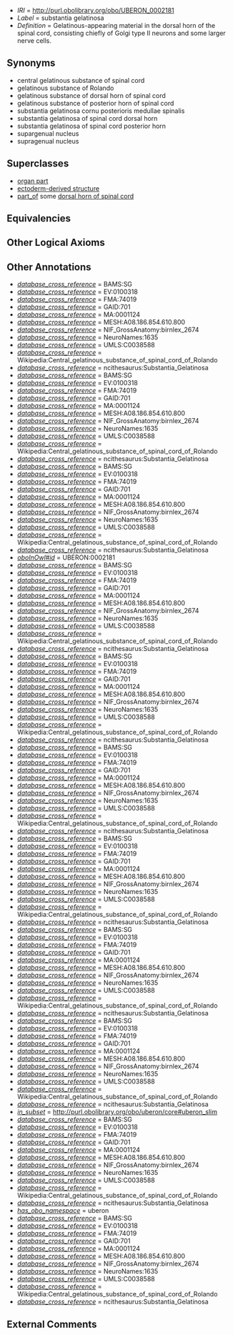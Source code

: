  * *IRI* = http://purl.obolibrary.org/obo/UBERON_0002181
 * *Label* = substantia gelatinosa
 * *Definition* = Gelatinous-appearing material in the dorsal horn of the spinal cord, consisting chiefly of Golgi type II neurons and some larger nerve cells.

## Synonyms

 * central gelatinous substance of spinal cord
 * gelatinous substance of Rolando
 * gelatinous substance of dorsal horn of spinal cord
 * gelatinous substance of posterior horn of spinal cord
 * substantia gelatinosa cornu posterioris medullae spinalis
 * substantia gelatinosa of spinal cord dorsal horn
 * substantia gelatinosa of spinal cord posterior horn
 * supargenual nucleus
 * supragenual nucleus

## Superclasses

 * [organ part](../../UBERON/64/UBERON_0000064.md)
 * [ectoderm-derived structure](../../UBERON/21/UBERON_0004121.md)
 * [part_of](../../BFO/50/BFO_0000050.md) some [dorsal horn of spinal cord](../../UBERON/56/UBERON_0002256.md)

## Equivalencies


## Other Logical Axioms


## Other Annotations

 * *[database_cross_reference](../../ef/oboInOwl#hasDbXref.md)* = BAMS:SG
 * *[database_cross_reference](../../ef/oboInOwl#hasDbXref.md)* = EV:0100318
 * *[database_cross_reference](../../ef/oboInOwl#hasDbXref.md)* = FMA:74019
 * *[database_cross_reference](../../ef/oboInOwl#hasDbXref.md)* = GAID:701
 * *[database_cross_reference](../../ef/oboInOwl#hasDbXref.md)* = MA:0001124
 * *[database_cross_reference](../../ef/oboInOwl#hasDbXref.md)* = MESH:A08.186.854.610.800
 * *[database_cross_reference](../../ef/oboInOwl#hasDbXref.md)* = NIF_GrossAnatomy:birnlex_2674
 * *[database_cross_reference](../../ef/oboInOwl#hasDbXref.md)* = NeuroNames:1635
 * *[database_cross_reference](../../ef/oboInOwl#hasDbXref.md)* = UMLS:C0038588
 * *[database_cross_reference](../../ef/oboInOwl#hasDbXref.md)* = Wikipedia:Central_gelatinous_substance_of_spinal_cord_of_Rolando
 * *[database_cross_reference](../../ef/oboInOwl#hasDbXref.md)* = ncithesaurus:Substantia_Gelatinosa
 * *[database_cross_reference](../../ef/oboInOwl#hasDbXref.md)* = BAMS:SG
 * *[database_cross_reference](../../ef/oboInOwl#hasDbXref.md)* = EV:0100318
 * *[database_cross_reference](../../ef/oboInOwl#hasDbXref.md)* = FMA:74019
 * *[database_cross_reference](../../ef/oboInOwl#hasDbXref.md)* = GAID:701
 * *[database_cross_reference](../../ef/oboInOwl#hasDbXref.md)* = MA:0001124
 * *[database_cross_reference](../../ef/oboInOwl#hasDbXref.md)* = MESH:A08.186.854.610.800
 * *[database_cross_reference](../../ef/oboInOwl#hasDbXref.md)* = NIF_GrossAnatomy:birnlex_2674
 * *[database_cross_reference](../../ef/oboInOwl#hasDbXref.md)* = NeuroNames:1635
 * *[database_cross_reference](../../ef/oboInOwl#hasDbXref.md)* = UMLS:C0038588
 * *[database_cross_reference](../../ef/oboInOwl#hasDbXref.md)* = Wikipedia:Central_gelatinous_substance_of_spinal_cord_of_Rolando
 * *[database_cross_reference](../../ef/oboInOwl#hasDbXref.md)* = ncithesaurus:Substantia_Gelatinosa
 * *[database_cross_reference](../../ef/oboInOwl#hasDbXref.md)* = BAMS:SG
 * *[database_cross_reference](../../ef/oboInOwl#hasDbXref.md)* = EV:0100318
 * *[database_cross_reference](../../ef/oboInOwl#hasDbXref.md)* = FMA:74019
 * *[database_cross_reference](../../ef/oboInOwl#hasDbXref.md)* = GAID:701
 * *[database_cross_reference](../../ef/oboInOwl#hasDbXref.md)* = MA:0001124
 * *[database_cross_reference](../../ef/oboInOwl#hasDbXref.md)* = MESH:A08.186.854.610.800
 * *[database_cross_reference](../../ef/oboInOwl#hasDbXref.md)* = NIF_GrossAnatomy:birnlex_2674
 * *[database_cross_reference](../../ef/oboInOwl#hasDbXref.md)* = NeuroNames:1635
 * *[database_cross_reference](../../ef/oboInOwl#hasDbXref.md)* = UMLS:C0038588
 * *[database_cross_reference](../../ef/oboInOwl#hasDbXref.md)* = Wikipedia:Central_gelatinous_substance_of_spinal_cord_of_Rolando
 * *[database_cross_reference](../../ef/oboInOwl#hasDbXref.md)* = ncithesaurus:Substantia_Gelatinosa
 * *[oboInOwl#id](../../id/oboInOwl#id.md)* = UBERON:0002181
 * *[database_cross_reference](../../ef/oboInOwl#hasDbXref.md)* = BAMS:SG
 * *[database_cross_reference](../../ef/oboInOwl#hasDbXref.md)* = EV:0100318
 * *[database_cross_reference](../../ef/oboInOwl#hasDbXref.md)* = FMA:74019
 * *[database_cross_reference](../../ef/oboInOwl#hasDbXref.md)* = GAID:701
 * *[database_cross_reference](../../ef/oboInOwl#hasDbXref.md)* = MA:0001124
 * *[database_cross_reference](../../ef/oboInOwl#hasDbXref.md)* = MESH:A08.186.854.610.800
 * *[database_cross_reference](../../ef/oboInOwl#hasDbXref.md)* = NIF_GrossAnatomy:birnlex_2674
 * *[database_cross_reference](../../ef/oboInOwl#hasDbXref.md)* = NeuroNames:1635
 * *[database_cross_reference](../../ef/oboInOwl#hasDbXref.md)* = UMLS:C0038588
 * *[database_cross_reference](../../ef/oboInOwl#hasDbXref.md)* = Wikipedia:Central_gelatinous_substance_of_spinal_cord_of_Rolando
 * *[database_cross_reference](../../ef/oboInOwl#hasDbXref.md)* = ncithesaurus:Substantia_Gelatinosa
 * *[database_cross_reference](../../ef/oboInOwl#hasDbXref.md)* = BAMS:SG
 * *[database_cross_reference](../../ef/oboInOwl#hasDbXref.md)* = EV:0100318
 * *[database_cross_reference](../../ef/oboInOwl#hasDbXref.md)* = FMA:74019
 * *[database_cross_reference](../../ef/oboInOwl#hasDbXref.md)* = GAID:701
 * *[database_cross_reference](../../ef/oboInOwl#hasDbXref.md)* = MA:0001124
 * *[database_cross_reference](../../ef/oboInOwl#hasDbXref.md)* = MESH:A08.186.854.610.800
 * *[database_cross_reference](../../ef/oboInOwl#hasDbXref.md)* = NIF_GrossAnatomy:birnlex_2674
 * *[database_cross_reference](../../ef/oboInOwl#hasDbXref.md)* = NeuroNames:1635
 * *[database_cross_reference](../../ef/oboInOwl#hasDbXref.md)* = UMLS:C0038588
 * *[database_cross_reference](../../ef/oboInOwl#hasDbXref.md)* = Wikipedia:Central_gelatinous_substance_of_spinal_cord_of_Rolando
 * *[database_cross_reference](../../ef/oboInOwl#hasDbXref.md)* = ncithesaurus:Substantia_Gelatinosa
 * *[database_cross_reference](../../ef/oboInOwl#hasDbXref.md)* = BAMS:SG
 * *[database_cross_reference](../../ef/oboInOwl#hasDbXref.md)* = EV:0100318
 * *[database_cross_reference](../../ef/oboInOwl#hasDbXref.md)* = FMA:74019
 * *[database_cross_reference](../../ef/oboInOwl#hasDbXref.md)* = GAID:701
 * *[database_cross_reference](../../ef/oboInOwl#hasDbXref.md)* = MA:0001124
 * *[database_cross_reference](../../ef/oboInOwl#hasDbXref.md)* = MESH:A08.186.854.610.800
 * *[database_cross_reference](../../ef/oboInOwl#hasDbXref.md)* = NIF_GrossAnatomy:birnlex_2674
 * *[database_cross_reference](../../ef/oboInOwl#hasDbXref.md)* = NeuroNames:1635
 * *[database_cross_reference](../../ef/oboInOwl#hasDbXref.md)* = UMLS:C0038588
 * *[database_cross_reference](../../ef/oboInOwl#hasDbXref.md)* = Wikipedia:Central_gelatinous_substance_of_spinal_cord_of_Rolando
 * *[database_cross_reference](../../ef/oboInOwl#hasDbXref.md)* = ncithesaurus:Substantia_Gelatinosa
 * *[database_cross_reference](../../ef/oboInOwl#hasDbXref.md)* = BAMS:SG
 * *[database_cross_reference](../../ef/oboInOwl#hasDbXref.md)* = EV:0100318
 * *[database_cross_reference](../../ef/oboInOwl#hasDbXref.md)* = FMA:74019
 * *[database_cross_reference](../../ef/oboInOwl#hasDbXref.md)* = GAID:701
 * *[database_cross_reference](../../ef/oboInOwl#hasDbXref.md)* = MA:0001124
 * *[database_cross_reference](../../ef/oboInOwl#hasDbXref.md)* = MESH:A08.186.854.610.800
 * *[database_cross_reference](../../ef/oboInOwl#hasDbXref.md)* = NIF_GrossAnatomy:birnlex_2674
 * *[database_cross_reference](../../ef/oboInOwl#hasDbXref.md)* = NeuroNames:1635
 * *[database_cross_reference](../../ef/oboInOwl#hasDbXref.md)* = UMLS:C0038588
 * *[database_cross_reference](../../ef/oboInOwl#hasDbXref.md)* = Wikipedia:Central_gelatinous_substance_of_spinal_cord_of_Rolando
 * *[database_cross_reference](../../ef/oboInOwl#hasDbXref.md)* = ncithesaurus:Substantia_Gelatinosa
 * *[database_cross_reference](../../ef/oboInOwl#hasDbXref.md)* = BAMS:SG
 * *[database_cross_reference](../../ef/oboInOwl#hasDbXref.md)* = EV:0100318
 * *[database_cross_reference](../../ef/oboInOwl#hasDbXref.md)* = FMA:74019
 * *[database_cross_reference](../../ef/oboInOwl#hasDbXref.md)* = GAID:701
 * *[database_cross_reference](../../ef/oboInOwl#hasDbXref.md)* = MA:0001124
 * *[database_cross_reference](../../ef/oboInOwl#hasDbXref.md)* = MESH:A08.186.854.610.800
 * *[database_cross_reference](../../ef/oboInOwl#hasDbXref.md)* = NIF_GrossAnatomy:birnlex_2674
 * *[database_cross_reference](../../ef/oboInOwl#hasDbXref.md)* = NeuroNames:1635
 * *[database_cross_reference](../../ef/oboInOwl#hasDbXref.md)* = UMLS:C0038588
 * *[database_cross_reference](../../ef/oboInOwl#hasDbXref.md)* = Wikipedia:Central_gelatinous_substance_of_spinal_cord_of_Rolando
 * *[database_cross_reference](../../ef/oboInOwl#hasDbXref.md)* = ncithesaurus:Substantia_Gelatinosa
 * *[database_cross_reference](../../ef/oboInOwl#hasDbXref.md)* = BAMS:SG
 * *[database_cross_reference](../../ef/oboInOwl#hasDbXref.md)* = EV:0100318
 * *[database_cross_reference](../../ef/oboInOwl#hasDbXref.md)* = FMA:74019
 * *[database_cross_reference](../../ef/oboInOwl#hasDbXref.md)* = GAID:701
 * *[database_cross_reference](../../ef/oboInOwl#hasDbXref.md)* = MA:0001124
 * *[database_cross_reference](../../ef/oboInOwl#hasDbXref.md)* = MESH:A08.186.854.610.800
 * *[database_cross_reference](../../ef/oboInOwl#hasDbXref.md)* = NIF_GrossAnatomy:birnlex_2674
 * *[database_cross_reference](../../ef/oboInOwl#hasDbXref.md)* = NeuroNames:1635
 * *[database_cross_reference](../../ef/oboInOwl#hasDbXref.md)* = UMLS:C0038588
 * *[database_cross_reference](../../ef/oboInOwl#hasDbXref.md)* = Wikipedia:Central_gelatinous_substance_of_spinal_cord_of_Rolando
 * *[database_cross_reference](../../ef/oboInOwl#hasDbXref.md)* = ncithesaurus:Substantia_Gelatinosa
 * *[in_subset](../../et/oboInOwl#inSubset.md)* = http://purl.obolibrary.org/obo/uberon/core#uberon_slim
 * *[database_cross_reference](../../ef/oboInOwl#hasDbXref.md)* = BAMS:SG
 * *[database_cross_reference](../../ef/oboInOwl#hasDbXref.md)* = EV:0100318
 * *[database_cross_reference](../../ef/oboInOwl#hasDbXref.md)* = FMA:74019
 * *[database_cross_reference](../../ef/oboInOwl#hasDbXref.md)* = GAID:701
 * *[database_cross_reference](../../ef/oboInOwl#hasDbXref.md)* = MA:0001124
 * *[database_cross_reference](../../ef/oboInOwl#hasDbXref.md)* = MESH:A08.186.854.610.800
 * *[database_cross_reference](../../ef/oboInOwl#hasDbXref.md)* = NIF_GrossAnatomy:birnlex_2674
 * *[database_cross_reference](../../ef/oboInOwl#hasDbXref.md)* = NeuroNames:1635
 * *[database_cross_reference](../../ef/oboInOwl#hasDbXref.md)* = UMLS:C0038588
 * *[database_cross_reference](../../ef/oboInOwl#hasDbXref.md)* = Wikipedia:Central_gelatinous_substance_of_spinal_cord_of_Rolando
 * *[database_cross_reference](../../ef/oboInOwl#hasDbXref.md)* = ncithesaurus:Substantia_Gelatinosa
 * *[has_obo_namespace](../../ce/oboInOwl#hasOBONamespace.md)* = uberon
 * *[database_cross_reference](../../ef/oboInOwl#hasDbXref.md)* = BAMS:SG
 * *[database_cross_reference](../../ef/oboInOwl#hasDbXref.md)* = EV:0100318
 * *[database_cross_reference](../../ef/oboInOwl#hasDbXref.md)* = FMA:74019
 * *[database_cross_reference](../../ef/oboInOwl#hasDbXref.md)* = GAID:701
 * *[database_cross_reference](../../ef/oboInOwl#hasDbXref.md)* = MA:0001124
 * *[database_cross_reference](../../ef/oboInOwl#hasDbXref.md)* = MESH:A08.186.854.610.800
 * *[database_cross_reference](../../ef/oboInOwl#hasDbXref.md)* = NIF_GrossAnatomy:birnlex_2674
 * *[database_cross_reference](../../ef/oboInOwl#hasDbXref.md)* = NeuroNames:1635
 * *[database_cross_reference](../../ef/oboInOwl#hasDbXref.md)* = UMLS:C0038588
 * *[database_cross_reference](../../ef/oboInOwl#hasDbXref.md)* = Wikipedia:Central_gelatinous_substance_of_spinal_cord_of_Rolando
 * *[database_cross_reference](../../ef/oboInOwl#hasDbXref.md)* = ncithesaurus:Substantia_Gelatinosa

## External Comments

